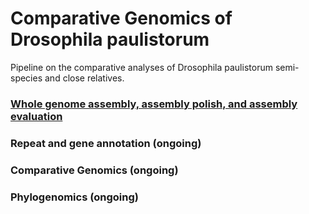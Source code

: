 # Comparative Genomics of Drosophila paulistorum
Pipeline on the comparative analyses of Drosophila paulistorum semi-species and close relatives.

### [Whole genome assembly, assembly polish, and assembly evaluation](https://github.com/mmontonerin/ComparativeGenomics_Dpaulistorum/tree/main/00_Assembly)

### Repeat and gene annotation (ongoing)

### Comparative Genomics (ongoing)

### Phylogenomics (ongoing)
